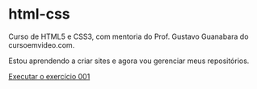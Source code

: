 # html-css
 Curso de HTML5 e CSS3, com mentoria do Prof. Gustavo Guanabara do cursoemvideo.com.

 Estou aprendendo a criar sites e agora vou gerenciar meus repositórios.

<a href="https://nayneves.github.io/html-css/html-css/Módulo 1/Exercícios/ex001 - Tags básicas/index.html">Executar o exercício 001</a>